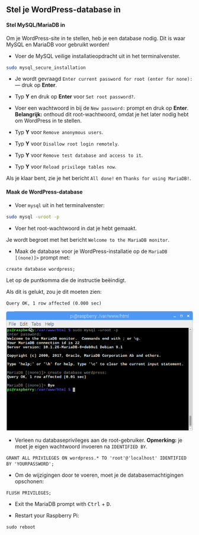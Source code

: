 ## Stel je WordPress-database in

#### Stel MySQL/MariaDB in

Om je WordPress-site in te stellen, heb je een database nodig. Dit is waar MySQL en MariaDB voor gebruikt worden!

+ Voer de MySQL veilige installatieopdracht uit in het terminalvenster.

```bash
sudo mysql_secure_installation
```

+ Je wordt gevraagd `Enter current password for root (enter for none):` — druk op **Enter**.

+ Typ **Y** en druk op **Enter** voor `Set root password?`.

+ Voer een wachtwoord in bij de `New password:` prompt en druk op **Enter**. **Belangrijk:** onthoud dit root-wachtwoord, omdat je het later nodig hebt om WordPress in te stellen.

+ Typ **Y** voor `Remove anonymous users`.

+ Typ **Y** voor `Disallow root login remotely`.

+ Typ **Y** voor `Remove test database and access to it`.

+ Typ **Y** voor `Reload privilege tables now`.

Als je klaar bent, zie je het bericht `All done!` en `Thanks for using MariaDB!`.

#### Maak de WordPress-database

+ Voer `mysql` uit in het terminalvenster:

```bash 
sudo mysql -uroot -p
```

+ Voer het root-wachtwoord in dat je hebt gemaakt.

Je wordt begroet met het bericht `Welcome to the MariaDB monitor`.

+ Maak de database voor je WordPress-installatie op de `MariaDB [(none)]>` prompt met:

```
create database wordpress;
```

  Let op de puntkomma die de instructie beëindigt.

Als dit is gelukt, zou je dit moeten zien:

```
Query OK, 1 row affected (0.000 sec)
```

![database aanmaken](images/create-database.png)

+ Verleen nu databaseprivileges aan de root-gebruiker. **Opmerking:** je moet je eigen wachtwoord invoeren na `IDENTIFIED BY`.

```
GRANT ALL PRIVILEGES ON wordpress.* TO 'root'@'localhost' IDENTIFIED BY 'YOURPASSWORD';
```

+ Om de wijzigingen door te voeren, moet je de databasemachtigingen opschonen:

```
FLUSH PRIVILEGES;
```

+ Exit the MariaDB prompt with <kbd>Ctrl</kbd> + <kbd>D</kbd>.

+ Restart your Raspberry Pi:

```
sudo reboot
```
